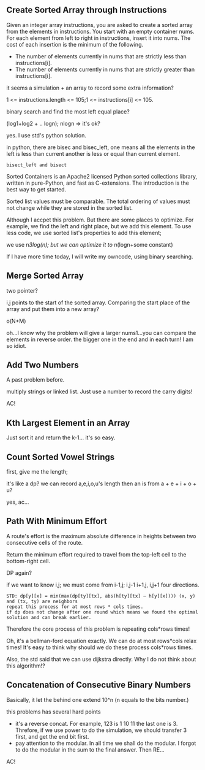 ##  Create Sorted Array through Instructions

Given an integer array instructions, you are asked to create a sorted array from the elements in instructions. You start with an empty container nums. For each element from left to right in instructions, insert it into nums. The cost of each insertion is the minimum of the following.

* The number of elements currently in nums that are strictly less than instructions[i].
* The number of elements currently in nums that are strictly greater than instructions[i].

it seems a simulation + an array to record some extra information?

1 <= instructions.length <= 105;1 <= instructions[i] <= 105.

binary search and find the most left equal place?

(log1+log2 + .. logn); nlogn => it's ok?

yes. I use std's python solution.

in python, there are bisec and bisec_left, one means all the elements in the left is less than current another is less or equal than current element.

```
bisect_left and bisect
```

Sorted Containers is an Apache2 licensed Python sorted collections library, written in pure-Python, and fast as C-extensions. The introduction is the best way to get started.

Sorted list values must be comparable. The total ordering of values must not change while they are stored in the sorted list.

Although I accpet this problem. But there are some places to optimize. For example, we find the left and right place, but we add this element. To use less code, we use sorted list's properties to add this element;

we use n*3log(n); but we can optimize it to n*(logn+some constant)

If I have more time today, I will write my owncode, using binary searching.

## Merge Sorted Array

two pointer?

i,j points to the start of the sorted array. Comparing the start place of the array and put them into a new array?

o(N+M)

oh...I know why the problem will give a larger nums1...you can compare the elements in reverse order. the bigger one in the end and in each turn! I am so idiot. 

## Add Two Numbers

A past problem before.

multiply strings or linked list. Just use a number to record the carry digits!

AC!

## Kth Largest Element in an Array

Just sort it and return the k-1... it's so easy.

## Count Sorted Vowel Strings

first, give me the length;

it's like a dp? we can record a,e,i,o,u's length then an is from a + e + i + o + u?

yes, ac...

## Path With Minimum Effort

A route's effort is the maximum absolute difference in heights between two consecutive cells of the route.

Return the minimum effort required to travel from the top-left cell to the bottom-right cell.

DP again?

if we want to know i,j; we must come from i-1,j; i,j-1 i+1,j, i,j+1 four directions.

```
STD: dp[y][x] = min(max(dp[ty][tx], abs(h[ty][tx] – h[y][x]))) (x, y) and (tx, ty) are neighbors
repeat this process for at most rows * cols times.
if dp does not change after one round which means we found the optimal solution and can break earlier.
```

Therefore the core process of this problem is repeating cols*rows times!

Oh, it's a bellman-ford equation exactly. We can do at most rows*cols relax times! It's easy to think why should we do these process cols\*rows times.

Also, the std said that we can use dijkstra directly. Why I do not think about this algorithm!?


## Concatenation of Consecutive Binary Numbers

Basically, it let the behind one extend 10^n (n equals to the bits number.)

this problems has several hard points

* it's a reverse concat. For example, 123 is 1 10 11 the last one is 3. Threfore, if we use power to do the simulation, we should transfer 3 first, and get the end bit first.
* pay attention to the modular. In all time we shall do the modular. I forgot to do the modular in the sum to the final answer. Then RE...

AC!